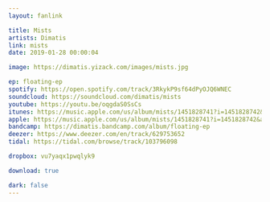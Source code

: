```yaml
---
layout: fanlink

title: Mists
artists: Dimatis
link: mists
date: 2019-01-28 00:00:04

image: https://dimatis.yizack.com/images/mists.jpg

ep: floating-ep
spotify: https://open.spotify.com/track/3RkykP9sf64dPyOJQ6WNEC
soundcloud: https://soundcloud.com/dimatis/mists
youtube: https://youtu.be/oqgdaS0SsCs
itunes: https://music.apple.com/us/album/mists/1451828741?i=1451828742&app=itunes&ls=1
apple: https://music.apple.com/us/album/mists/1451828741?i=1451828742&app=music&ls=1
bandcamp: https://dimatis.bandcamp.com/album/floating-ep
deezer: https://www.deezer.com/en/track/629753652
tidal: https://tidal.com/browse/track/103796098

dropbox: vu7yaqx1pwqlyk9

download: true

dark: false
---
```

